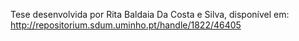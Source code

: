 Tese desenvolvida por Rita Baldaia Da Costa e Silva, disponível em: http://repositorium.sdum.uminho.pt/handle/1822/46405
